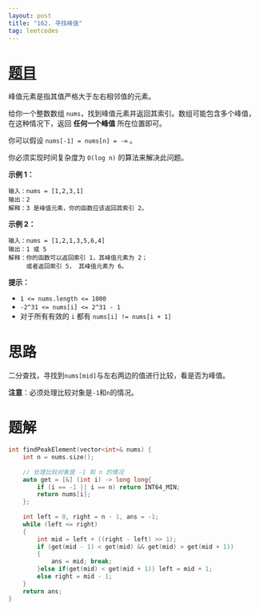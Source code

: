 ```yaml
---
layout: post
title: "162. 寻找峰值"
tag: leetcodes
---
```


# [题目](https://leetcode.cn/problems/find-peak-element/) 

峰值元素是指其值严格大于左右相邻值的元素。

给你一个整数数组 `nums`，找到峰值元素并返回其索引。数组可能包含多个峰值，在这种情况下，返回 **任何一个峰值** 所在位置即可。

你可以假设 `nums[-1] = nums[n] = -∞` 。

你必须实现时间复杂度为 `O(log n)` 的算法来解决此问题。

 

**示例 1：**

```
输入：nums = [1,2,3,1]
输出：2
解释：3 是峰值元素，你的函数应该返回其索引 2。
```

**示例 2：**

```
输入：nums = [1,2,1,3,5,6,4]
输出：1 或 5 
解释：你的函数可以返回索引 1，其峰值元素为 2；
     或者返回索引 5， 其峰值元素为 6。
```

 

**提示：**

- `1 <= nums.length <= 1000`
- `-2^31 <= nums[i] <= 2^31 - 1`
- 对于所有有效的 `i` 都有 `nums[i] != nums[i + 1]`



# 思路

二分查找，寻找到`nums[mid]`与左右两边的值进行比较，看是否为峰值。

**注意**：必须处理比较对象是`-1`和`n`的情况。



# 题解

```c++
int findPeakElement(vector<int>& nums) {
    int n = nums.size();
    
    // 处理比较对象是 -1 和 n 的情况
    auto get = [&] (int i) -> long long{
        if (i == -1 || i == n) return INT64_MIN;
        return nums[i];
    };
    
    int left = 0, right = n - 1, ans = -1;
    while (left <= right)
    {
        int mid = left + ((right - left) >> 1);
        if (get(mid - 1) < get(mid) && get(mid) > get(mid + 1))
        {
            ans = mid; break;
        }else if(get(mid) < get(mid + 1)) left = mid + 1;
        else right = mid - 1;
    }
    return ans;
}
```

